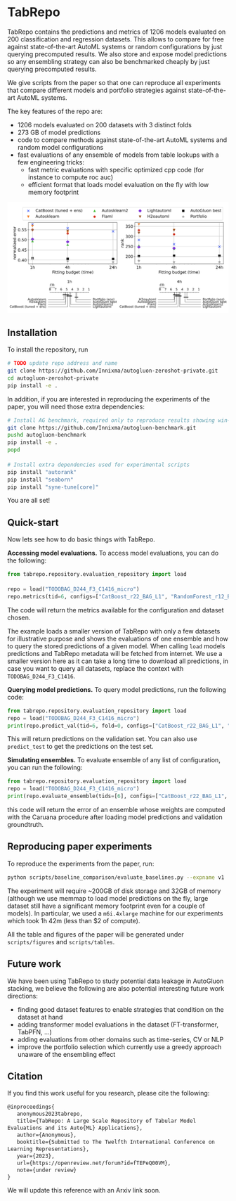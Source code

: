 # TabRepo

TabRepo contains the predictions and metrics of 1206 models evaluated on 200 classification and regression datasets. 
This allows to compare for free against state-of-the-art AutoML systems or random configurations by just querying 
precomputed results. We also store and expose model predictions so any ensembling strategy can also be benchmarked 
cheaply by just querying precomputed results.

We give scripts from the paper so that one can reproduce all experiments that compare different models and portfolio
strategies against state-of-the-art AutoML systems.

The key features of the repo are:
* 1206 models evaluated on 200 datasets with 3 distinct folds
* 273 GB of model predictions
* code to compare methods against state-of-the-art AutoML systems and random model configurations
* fast evaluations of any ensemble of models from table lookups with a few engineering tricks:
  * fast metric evaluations with specific optimized cpp code (for instance to compute roc auc)
  * efficient format that loads model evaluation on the fly with low memory footprint

![paper-figure.png](data/paper-figure.png)

 
## Installation

To install the repository, run

```bash
# TODO update repo address and name
git clone https://github.com/Innixma/autogluon-zeroshot-private.git
cd autogluon-zeroshot-private  
pip install -e .
```

In addition, if you are interested in reproducing the experiments of the paper, you will need those extra dependencies:

```bash
# Install AG benchmark, required only to reproduce results showing win-rate tables
git clone https://github.com/Innixma/autogluon-benchmark.git
pushd autogluon-benchmark
pip install -e .
popd

# Install extra dependencies used for experimental scripts
pip install "autorank"
pip install "seaborn"
pip install "syne-tune[core]"         
```

You are all set!

## Quick-start

Now lets see how to do basic things with TabRepo.

**Accessing model evaluations.** To access model evaluations, you can do the following:

```python
from tabrepo.repository.evaluation_repository import load

repo = load("TODOBAG_D244_F3_C1416_micro")
repo.metrics(tid=6, configs=["CatBoost_r22_BAG_L1", "RandomForest_r12_BAG_L1"])
```

The code will return the metrics available for the configuration and dataset chosen. 

The example loads a smaller version of TabRepo with only a few datasets for illustrative purpose and shows
the evaluations of one ensemble and how to query the stored predictions of a given model.
When calling `load` models predictions and TabRepo metadata will be fetched from internet. We use a smaller version 
here as it can take a long time to download all predictions, in case you want to query all datasets, replace the context
with `TODOBAG_D244_F3_C1416`.


**Querying model predictions.**
To query model predictions, run the following code:
```python
from tabrepo.repository.evaluation_repository import load
repo = load("TODOBAG_D244_F3_C1416_micro")
print(repo.predict_val(tid=6, fold=0, configs=["CatBoost_r22_BAG_L1", "RandomForest_r12_BAG_L1"]))
```

This will return predictions on the validation set. 
You can also use `predict_test` to get the predictions on the test set.

**Simulating ensembles.**
To evaluate ensemble of any list of configuration, you can run the following:
```python
from tabrepo.repository.evaluation_repository import load
repo = load("TODOBAG_D244_F3_C1416_micro")
print(repo.evaluate_ensemble(tids=[6], configs=["CatBoost_r22_BAG_L1", "RandomForest_r12_BAG_L1"]))
```

this code will return the error of an ensemble whose weights are computed with the Caruana procedure after loading model
predictions and validation groundtruth.

## Reproducing paper experiments

To reproduce the experiments from the paper, run:

```bash
python scripts/baseline_comparison/evaluate_baselines.py --expname v1
```

The experiment will require ~200GB of disk storage and 32GB of memory (although we use memmap to load model predictions
on the fly, large dataset still have a significant memory footprint even for a couple of models). In particular, we
used a `m6i.4xlarge` machine for our experiments which took 1h 42m (less than $2 of compute).

All the table and figures of the paper will be generated under `scripts/figures` and `scripts/tables`.

## Future work

We have been using TabRepo to study potential data leakage in AutoGluon stacking, we believe the following are also 
potential interesting future work directions:

* finding good dataset features to enable strategies that condition on the dataset at hand
* adding transformer model evaluations in the dataset (FT-transformer, TabPFN, ...)
* adding evaluations from other domains such as time-series, CV or NLP
* improve the portfolio selection which currently use a greedy approach unaware of the ensembling effect

## Citation

If you find this work useful for you research, please cite the following:
```
@inproceedings{
   anonymous2023tabrepo,
   title={TabRepo: A Large Scale Repository of Tabular Model Evaluations and its Auto{ML} Applications},
   author={Anonymous},
   booktitle={Submitted to The Twelfth International Conference on Learning Representations},
   year={2023},
   url={https://openreview.net/forum?id=fTEPeQ00VM},
   note={under review}
}
```

We will update this reference with an Arxiv link soon.
